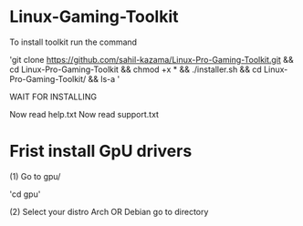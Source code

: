 # Linux-Gaming-Toolkit

To install toolkit run the command

'git clone https://github.com/sahil-kazama/Linux-Pro-Gaming-Toolkit.git && cd Linux-Pro-Gaming-Toolkit && chmod +x * && ./installer.sh && cd Linux-Pro-Gaming-Toolkit/ && ls-a
'


WAIT FOR INSTALLING

Now read help.txt
Now read support.txt


# Frist install GpU drivers 

(1) Go to gpu/

'cd gpu'

(2) Select your distro Arch OR Debian go to directory
